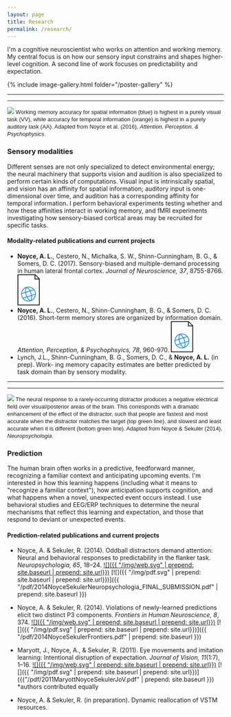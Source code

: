 ```yaml
---
layout: page
title: Research
permalink: /research/
---
```


I'm a cognitive neuroscientist who works on attention and working memory. My central focus is on how our sensory input constrains and shapes higher-level cognition. A second line of work focuses on predictability and expectation.

{% include image-gallery.html folder="/poster-gallery" %}

---
---

<div class="callout">
  <span style="font-family: Helvetica,Arial,sans-serif; font-size: small;">
   <img src = "{{ "/img/VAST.png" | prepend: site.baseurl | prepend: site.url}}" /> 
   Working memory accuracy for spatial information (blue) is highest in a purely visual task (VV), while accuracy for temporal information (orange) is highest in a purely auditory task (AA). Adapted from Noyce et al. (2016), <em>Attention, Perception, & Psychophysics</em>.
  </span>
 </div>

### Sensory modalities

Different senses are not only specialized to detect environmental energy; the neural machinery that supports vision and audition is also specialized to perform certain kinds of computations. Visual input is intrinsically spatial, and vision has an affinity for spatial information; auditory input is one-dimensional over time, and audition has a corresponding affinity for temporal information. I perform behavioral experiments testing whether and how these affinities interact in working memory, and fMRI experiments investigating how sensory-biased cortical areas may be recruited for specific tasks.

#### Modality-related publications and current projects

* **Noyce, A. L.**, Cestero, N., Michalka, S. W., Shinn-Cunningham, B. G., & Somers, D. C. (2017). Sensory-biased and multiple-demand processing in human lateral frontal cortex. *Journal of Neuroscience, 37*, 8755-8766.
[![](/img/web.svg)](http://www.jneurosci.org/content/37/36/8755)
* **Noyce, A. L.**, Cestero, N., Shinn-Cunningham, B. G., & Somers, D. C. (2016). Short-term memory stores are organized by information domain. *Attention, Perception, & Psychophsyics, 78*, 960-970.
[![](/img/web.svg)](http://link.springer.com/article/10.3758/s13414-015-1056-5)
* Lynch, J.L., Shinn-Cunningham, B. G., Somers, D. C., & **Noyce, A. L.** (in prep). Work- ing memory capacity estimates are better predicted by task domain than by sensory modality.

---
---

<div class="callout">
  <span style="font-family: Helvetica,Arial,sans-serif; font-size: small;">
   <img src = "{{ "/img/vMMN.png" | prepend: site.baseurl | prepend: site.url}}" /> 
   The neural response to a rarely-occurring distractor produces a negative electrical field over visual/posterior areas of the brain. This corresponds with a dramatic enhancement of the effect of the distractor, such that people are fastest and most accurate when the distractor matches the target (top green line), and slowest and least accurate when it is different (bottom green line). Adapted from Noyce & Sekuler (2014), <em>Neuropsychologia</em>.
  </span>
 </div>

### Prediction

The human brain often works in a predictive, feedforward manner, recognizing a familiar context and anticipating upcoming events. I'm interested in how this learning happens (including what it means to "recognize a familiar context"), how anticipation supports cognition, and what happens when a novel, unexpected event occurs instead. I use behavioral studies and EEG/ERP techniques to determine the neural mechanisms that reflect this learning and expectation, and those that respond to deviant or unexpected events.

#### Prediction-related publications and current projects
* Noyce, A. & Sekuler, R. (2014). Oddball distractors demand attention: Neural and behavioral responses to predictability in the flanker task. *Neuropsychologia, 65*, 18–24. 
[![]({{ "/img/web.svg" | prepend: site.baseurl | prepend: site.url}})](http://www.sciencedirect.com/science/article/pii/S0028393214003625)
[![]({{ "/img/pdf.svg" | prepend: site.baseurl | prepend: site.url}})]({{ "/pdf/2014NoyceSekulerNeuropsychologia_FINAL_SUBMISSION.pdf" | prepend: site.baseurl }})
* Noyce, A. & Sekuler, R. (2014). Violations of newly-learned predictions elicit two distinct P3 components. *Frontiers in Human Neuroscience, 8*, 374. 
[![]({{ "/img/web.svg" | prepend: site.baseurl | prepend: site.url}})](http://journal.frontiersin.org/article/10.3389/fnhum.2014.00374/abstract) 
[![]({{ "/img/pdf.svg" | prepend: site.baseurl | prepend: site.url}})]({{ "/pdf/2014NoyceSekulerFrontiers.pdf" | prepend: site.baseurl }})

* Maryott, J., Noyce, A., & Sekuler, R. (2011). Eye movements and imitation learning: Intentional disruption of expectation. *Journal of Vision, 11*(1:7), 1–16.
[![]({{ "/img/web.svg" | prepend: site.baseurl | prepend: site.url}})](http://jov.arvojournals.org/article.aspx?articleid=2191765) [![]({{ "/img/pdf.svg" | prepend: site.baseurl | prepend: site.url}})]({{"/pdf/2011MaryottNoyceSekulerJoV.pdf" | prepend: site.baseurl }}) <br /> *authors contributed equally
* Noyce, A. & Sekuler, R. (in preparation). Dynamic reallocation of VSTM resources.



